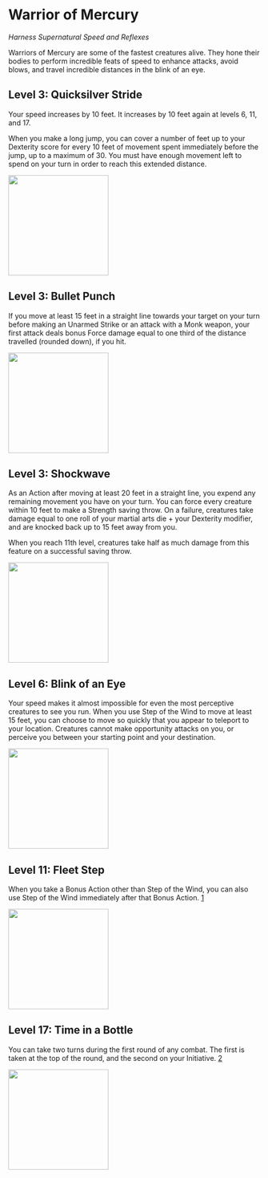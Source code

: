 
# Warrior of Mercury
*Harness Supernatural Speed and Reflexes*

Warriors of Mercury are some of the fastest creatures alive. They hone their bodies to perform incredible feats of speed to enhance attacks, avoid blows, and travel incredible distances in the blink of an eye.

## Level 3: Quicksilver Stride
Your speed increases by 10 feet. It increases by 10 feet again at levels 6, 11, and 17.

When you make a long jump, you can cover a number of feet up to your Dexterity score for every 10 feet of movement spent immediately before the jump, up to a maximum of 30. You must have enough movement left to spend on your turn in order to reach this extended distance.

<img src="https://external-content.duckduckgo.com/iu/?u=https%3A%2F%2Fmarvelblog.com%2Fwp-content%2Fuploads%2F2021%2F10%2Fleap-makkari.gif&f=1&nofb=1&ipt=5020c99c66bd0ee7a569fc8021783d65ee968b22e85f28e75b04fd42e25ed4c5" width="200px" />

## Level 3: Bullet Punch

If you move at least 15 feet in a straight line towards your target on your turn before making an Unarmed Strike or an attack with a Monk weapon, your first attack deals bonus Force damage equal to one third of the distance travelled (rounded down), if you hit.

<img src="https://external-content.duckduckgo.com/iu/?u=https%3A%2F%2Fgifdb.com%2Fimages%2Fthumbnail%2Fgoku-ssj4-super-speed-punch-dxtuad7vp9tq1zan.gif&f=1&nofb=1&ipt=2b026dc91beea5dec9e42df5d9007cdd142607f9e278250b0b0c80c93133ea9d" width="200px" />

## Level 3: Shockwave

As an Action after moving at least 20 feet in a straight line, you expend any remaining movement you have on your turn. You can force every creature within 10 feet to make a Strength saving throw. On a failure, creatures take damage equal to one roll of your martial arts die + your Dexterity modifier, and are knocked back up to 15 feet away from you.

When you reach 11th level, creatures take half as much damage from this feature on a successful saving throw.

<img src="https://external-content.duckduckgo.com/iu/?u=https%3A%2F%2Fcomicvine.gamespot.com%2Fa%2Fuploads%2Fscale_medium%2F11140%2F111403694%2F8328448-ezgif-2-5a3fd05c54.gif&f=1&nofb=1&ipt=04323010c4cec4d0f90a8a884e0a4717406adce62cd6756173df0aeb1d7770d5" width="200px" />

## Level 6: Blink of an Eye

Your speed makes it almost impossible for even the most perceptive creatures to see you run. When you use Step of the Wind to move at least 15 feet, you can choose to move so quickly that you appear to teleport to your location. Creatures cannot make opportunity attacks on you, or perceive you between your starting point and your destination.

<img src="https://external-content.duckduckgo.com/iu/?u=https%3A%2F%2Fmedia.tenor.com%2FvJwo-KrgE5wAAAAd%2Fthe-incredibles-pixar.gif&f=1&nofb=1&ipt=327399f0387bca9d0de674a17fc549b4577170c8e3660e6671875b14ed9a0aee" width="200px" />


## Level 11: Fleet Step

When you take a Bonus Action other than Step of the Wind, you can also use Step of the Wind immediately after that Bonus Action. [1](http://dnd2024.wikidot.com/monk:warrior-of-the-open-hand)


<img src="https://external-content.duckduckgo.com/iu/?u=https%3A%2F%2Fstatic.wikia.nocookie.net%2Fmarvelmovies%2Fimages%2F9%2F90%2FSuper_Speed_in_Avengers_-_Age_of_Ultron_2015%252C_4.0.gif%2Frevision%2Flatest%2Fscale-to-width-down%2F270%3Fcb%3D20210617184048&f=1&nofb=1&ipt=c9a690342590789ef5d00ea06d79860a74d2fa1d238187054876879bcc03fdb8" width="200px" />


## Level 17: Time in a Bottle

You can take two turns during the first round of any combat. The first is taken at the top of the round, and the second on your Initiative. [2](http://dnd2024.wikidot.com/rogue:thief)

<img src="https://external-content.duckduckgo.com/iu/?u=https%3A%2F%2Fi.imgur.com%2FQZVnXx5.gif&f=1&nofb=1&ipt=46d9d483a38f53e5431315660f49eaefcfe06e6573765acddd69d0e352c9718c" width="200px" />
